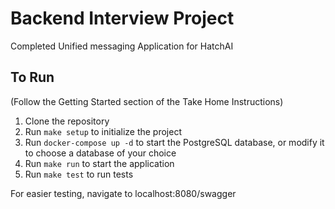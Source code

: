 # Backend Interview Project

Completed Unified messaging Application for HatchAI

## To Run

(Follow the Getting Started section of the Take Home Instructions)
1. Clone the repository
2. Run `make setup` to initialize the project
3. Run `docker-compose up -d` to start the PostgreSQL database, or modify it to choose a database of your choice
4. Run `make run` to start the application
5. Run `make test` to run tests

For easier testing, navigate to localhost:8080/swagger 
